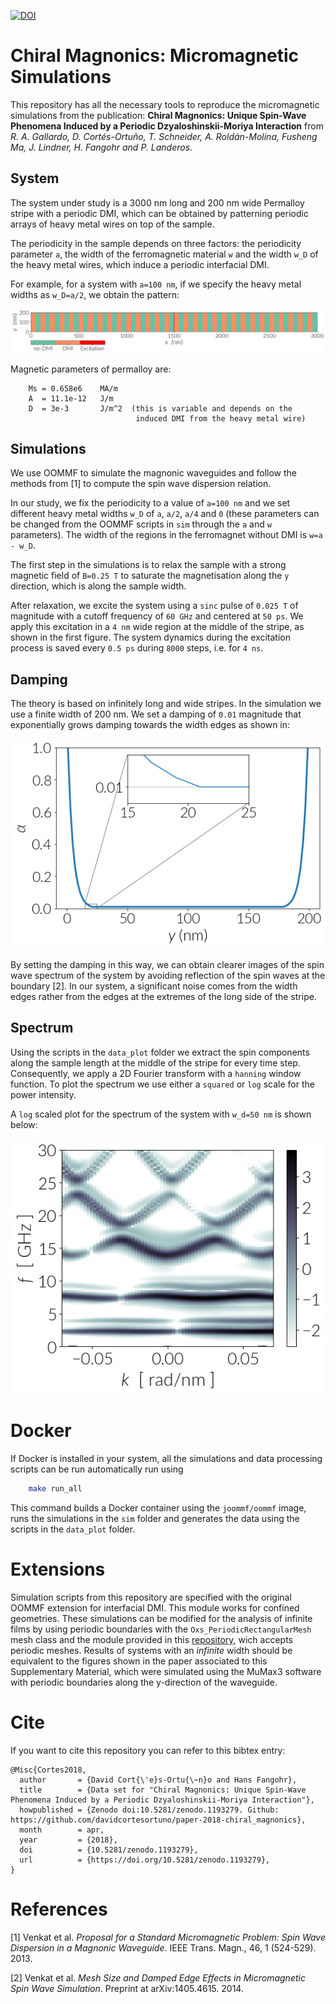 [![DOI](https://zenodo.org/badge/DOI/10.5281/zenodo.1193279.svg)](https://doi.org/10.5281/zenodo.1193279)

# Chiral Magnonics: Micromagnetic Simulations

This repository has all the necessary tools to reproduce the micromagnetic
simulations from the publication: **Chiral Magnonics: Unique Spin-Wave
Phenomena Induced by a Periodic Dzyaloshinskii-Moriya Interaction** from *R. A.
Gallardo, D. Cortés-Ortuño, T. Schneider, A. Roldán-Molina, Fusheng Ma, J.
Lindner, H. Fangohr and P. Landeros*.

## System

The system under study is a 3000 nm long and 200 nm wide Permalloy stripe with
a periodic DMI, which can be obtained by patterning periodic arrays of heavy
metal wires on top of the sample.

The periodicity in the sample depends on three factors: the periodicity
parameter `a`, the width of the ferromagnetic material `w` and the width `w_D`
of the heavy metal wires, which induce a periodic interfacial DMI.

For example, for a system with `a=100 nm`, if we specify the heavy metal widths
as `w_D=a/2`, we obtain the pattern:

![](images/simulation_system_a100nm_w50nm.png)

Magnetic parameters of permalloy are:

```
    Ms = 0.658e6    MA/m
    A  = 11.1e-12   J/m
    D  = 3e-3       J/m^2  (this is variable and depends on the
                            induced DMI from the heavy metal wire)
```

## Simulations

We use OOMMF to simulate the magnonic waveguides and follow the methods from
[1] to compute the spin wave dispersion relation.

In our study, we fix the periodicity to a value of `a=100 nm` and we set
different heavy metal widths `w_D` of `a`, `a/2`, `a/4` and `0` (these
parameters can be changed from the OOMMF scripts in `sim` through the
`a` and `w` parameters). The width of the regions in the ferromagnet
without DMI is `w=a - w_D`.

The first step in the simulations is to relax the sample with a strong magnetic
field of `B=0.25 T` to saturate the magnetisation along the `y` direction,
which is along the sample width.

After relaxation, we excite the system using a `sinc` pulse of `0.025 T` of
magnitude with a cutoff frequency of `60 GHz` and centered at `50 ps`. We apply
this excitation in a `4 nm` wide region at the middle of the stripe, as shown
in the first figure. The system dynamics during the excitation process
is saved every `0.5 ps` during `8000` steps, i.e. for `4 ns`.


## Damping

The theory is based on infinitely long and wide stripes. In the simulation we
use a finite width of 200 nm. We set a damping of `0.01` magnitude that
exponentially grows damping towards the width edges as shown in:

![](images/exponential_damping_along_width.png)

By setting the damping in this way, we can obtain clearer images of the
spin wave spectrum of the system by avoiding reflection of the spin
waves at the boundary [2]. In our system, a significant noise comes from the
width edges rather from the edges at the extremes of the long side of
the stripe.

## Spectrum

Using the scripts in the `data_plot` folder we extract the spin components
along the sample length at the middle of the stripe for every time step.
Consequently, we apply a 2D Fourier transform with a `hanning` window function.
To plot the spectrum we use either a `squared` or `log` scale for the power
intensity.

A `log` scaled plot for the spectrum of the system with `w_d=50 nm` is shown
below:

![](images/spectra_w50_log10.png)


# Docker

If Docker is installed in your system, all the simulations and data processing 
scripts can be run automatically run using

```bash
    make run_all
```

This command builds a Docker container using the `joommf/oommf` image,
runs the simulations in the `sim` folder and generates the data using
the scripts in the `data_plot` folder.

# Extensions

Simulation scripts from this repository are specified with the original OOMMF extension for interfacial DMI. This module works for confined geometries. These simulations can be modified for the analysis of infinite films by using periodic boundaries with the `Oxs_PeriodicRectangularMesh` mesh class and the module provided in this [repository](https://github.com/joommf/oommf-extension-dmi-cnv), wich accepts periodic meshes. Results of systems with an *infinite* width should be equivalent to the figures shown in the paper associated to this Supplementary Material, which were simulated using the MuMax3 software with periodic boundaries along the y-direction of the waveguide.

# Cite

If you want to cite this repository you can refer to this bibtex entry:

```
@Misc{Cortes2018,
  author       = {David Cort{\'e}s-Ortu{\~n}o and Hans Fangohr},
  title        = {Data set for "Chiral Magnonics: Unique Spin-Wave Phenomena Induced by a Periodic Dzyaloshinskii-Moriya Interaction"},
  howpublished = {Zenodo doi:10.5281/zenodo.1193279. Github: https://github.com/davidcortesortuno/paper-2018-chiral_magnonics},
  month        = apr,
  year         = {2018},
  doi          = {10.5281/zenodo.1193279},
  url          = {https://doi.org/10.5281/zenodo.1193279},
}

```

# References

[1] Venkat et al. *Proposal for a Standard Micromagnetic Problem: Spin Wave
Dispersion in a Magnonic Waveguide*. IEEE Trans. Magn., 46, 1 (524-529). 2013.

[2] Venkat et al. *Mesh Size and Damped Edge Effects in Micromagnetic Spin Wave
Simulation*. Preprint at arXiv:1405.4615. 2014.

